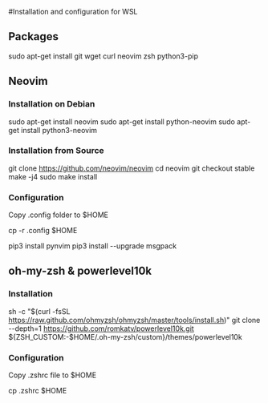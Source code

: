 #Installation and configuration for WSL

## Packages

sudo apt-get install git wget curl neovim zsh python3-pip

## Neovim

### Installation on Debian

sudo apt-get install neovim
sudo apt-get install python-neovim
sudo apt-get install python3-neovim

### Installation from Source

git clone https://github.com/neovim/neovim
cd neovim
git checkout stable
make -j4
sudo make install

### Configuration

Copy .config folder to $HOME

cp -r .config $HOME

pip3 install pynvim
pip3 install --upgrade msgpack

## oh-my-zsh & powerlevel10k

### Installation

sh -c "$(curl -fsSL https://raw.github.com/ohmyzsh/ohmyzsh/master/tools/install.sh)"
git clone --depth=1 https://github.com/romkatv/powerlevel10k.git ${ZSH_CUSTOM:-$HOME/.oh-my-zsh/custom}/themes/powerlevel10k

### Configuration

Copy .zshrc file to $HOME

cp .zshrc $HOME
